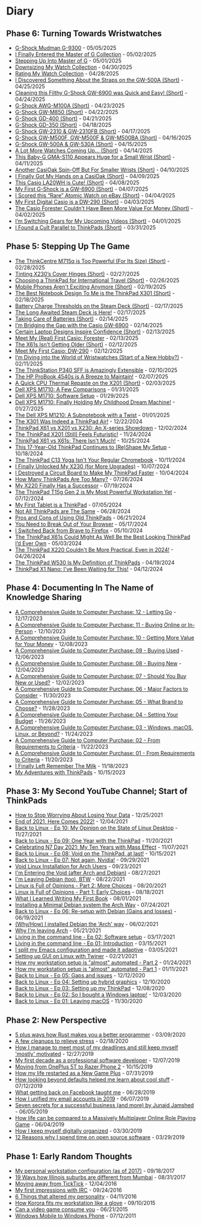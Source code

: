 # Diary

## Phase 6: Turning Towards Wristwatches

- [G-Shock Mudman G-9300](_page_2025050500-video_short) - 05/05/2025
- [I Finally Entered the Master of G Collection](_page_2025050200-video_short) - 05/02/2025
- [Stepping Up Into Master of G](_page_2025050100) - 05/01/2025
- [Downsizing My Watch Collection](_page_2025043000-video) - 04/30/2025
- [Rating My Watch Collection](_page_2025042800-video) - 04/28/2025
- [I Discovered Something About the Straps on the GW-500A (Short)](_page_2025042500-video_short) - 04/25/2025
- [Cleaning this Filthy G-Shock GW-6900 was Quick and Easy! (Short)](_page_2025042400-video_short) - 04/24/2025
- [G-Shock AWG-M100A (Short)](_page_2025042300-video_short) - 04/23/2025
- [G-Shock GW-M850 (Short)](_page_2025042200-video_short) - 04/22/2025
- [G-Shock GD-400 (Short)](_page_2025042100-video_short) - 04/21/2025
- [G-Shock GD-350 (Short)](_page_2025041800-video_short) - 04/18/2025
- [G-Shock GW-2310 & GW-2310FB (Short)](_page_2025041700-video_short) - 04/17/2025
- [G-Shock GW-M500F, GW-M500F & GW-M500BA (Short)](_page_2025041600-video_short) - 04/16/2025
- [G-Shock GW-500A & GW-530A (Short)](_page_2025041500-video_short) - 04/15/2025
- [A Lot More Watches Coming Up... (Short)](_page_2025041400-video_short) - 04/14/2025
- [This Baby-G GMA-S110 Appears Huge for a Small Wrist (Short)](_page_2025041100-video_short) - 04/11/2025
- [Another CasiOak Spin-Off But For Smaller Wrists (Short)](_page_2025041000-video_short) - 04/10/2025
- [I Finally Got My Hands on a CasiOak (Short)](_page_2025040900-video_short) - 04/09/2025
- [This Casio LA20WH is Cute! (Short)](_page_2025040800-video_short) - 04/08/2025
- [My First G-Shock is a GW-6900 (Short)](_page_2025040700-video_short) - 04/07/2025
- [I Scored this “Rare” Atomic Watch on eBay (Short)](_page_2025040400-video_short) - 04/04/2025
- [My First Digital Casio is a DW-290 (Short)](_page_2025040300-video_short) - 04/03/2025
- [The Casio Forester Couldn’t Have Been More Value For Money (Short)](_page_2025040200-video_short) - 04/02/2025
- [I’m Switching Gears for My Upcoming Videos (Short)](_page_2025040100-video_short) - 04/01/2025
- [I Found a Cult Parallel to ThinkPads (Short)](_page_2025033100-video_short) - 03/31/2025

## Phase 5: Stepping Up The Game

- [The ThinkCentre M715q is Too Powerful (For Its Size) (Short)](_page_2025022800-video_short) - 02/28/2025
- [Tinting X230’s Cover Hinges (Short)](_page_2025022700-video_short) - 02/27/2025
- [Choosing a ThinkPad for International Travel (Short)](_page_2025022600-video_short) - 02/26/2025
- [Mobile Phones Aren't Exciting Anymore (Short)](_page_2025021900-video_short) - 02/19/2025
- [The Best Notebook Design To Me is the ThinkPad X301 (Short)](_page_2025021800-video_short) - 02/18/2025
- [Battery Charge Thresholds on the Steam Deck (Short)](_page_2025021701-video_short) - 02/17/2025
- [The Long Awaited Steam Deck is Here!](_page_2025021700) - 02/17/2025
- [Taking Care of Batteries (Short)](_page_2025021401-video_short) - 02/14/2025
- [I’m Bridging the Gap with the Casio GW-6900](_page_2025021400) - 02/14/2025
- [Certain Laptop Designs Inspire Confidence (Short)](_page_2025021301-video_short) - 02/13/2025
- [Meet My (Real) First Casio: Forester](_page_2025021300) - 02/13/2025
- [The X61s Isn't Getting Older (Short)](_page_2025021201-video_short) - 02/12/2025
- [Meet My First Casio: DW-290](_page_2025021200) - 02/12/2025
- [I’m Diving into the World of Wristwatches (Start of a New Hobby?)](_page_2025021100) - 02/11/2025
- [The ThinkStation P340 SFF is Amazingly Extensible](_page_2025021000-video) - 02/10/2025
- [The HP ProBook 4540s is A Breeze to Maintain!](_page_2025020700-video) - 02/07/2025
- [A Quick CPU Thermal Repaste on the X201 (Short)](_page_2025020300-video_short) - 02/03/2025
- [Dell XPS M1710: A Few Comparisons](_page_2025013100-video) - 01/31/2025
- [Dell XPS M1710: Software Setup](_page_2025012900-video) - 01/29/2025
- [Dell XPS M1710: Finally Holding My Childhood Dream Machine!](_page_2025012700-video) - 01/27/2025
- [The Dell XPS M1210: A Subnotebook with a Twist](_page_2025010100-video) - 01/01/2025
- [The X301 Was Indeed a ThinkPad Air!](_page_2024122200-video) - 12/22/2024
- [ThinkPad X61 vs X201 vs X230: An X-series Showdown](_page_2024120200-video) - 12/02/2024
- [The ThinkPad X201 (Still) Feels Futuristic!](_page_2024112400-video) - 11/24/2024
- [ThinkPad X61 vs X61s: There Isn't Much!](_page_2024102500-video) - 10/25/2024
- [This 17-Year-Old ThinkPad Continues to (Re)Shape My Setup](_page_2024101800-video) - 10/18/2024
- [The ThinkPad C13 Yoga Isn't Your Regular Chromebook](_page_2024101100-video) - 10/11/2024
- [I Finally Unlocked My X230 (for More Upgrades)](_page_2024100700-video) - 10/07/2024
- [I Destroyed a Circuit Board to Make My ThinkPad Faster](_page_2024100400-video) - 10/04/2024
- [How Many ThinkPads Are Too Many?](_page_2024072600-video) - 07/26/2024
- [My X220 Finally Has a Successor](_page_2024071900-video) - 07/19/2024
- [The ThinkPad T15g Gen 2 is My Most Powerful Workstation Yet](_page_2024071200-video) - 07/12/2024
- [My First Tablet is a ThinkPad](_page_2024070500-video) - 07/05/2024
- [Not All ThinkPads are The Same](_page_2024062800-video) - 06/28/2024
- [Pros and Cons of Using Old ThinkPads](_page_2024062100-video) - 06/21/2024
- [You Need to Break Out of Your Browser](_page_2024051700-video) - 05/17/2024
- [I Switched Back from Brave to Firefox](_page_2024051000-video) - 05/10/2024
- [The ThinkPad X61s Could Might As Well Be the Best Looking ThinkPad I’d Ever Own](_page_2024050300-video) - 05/03/2024
- [The ThinkPad X220 Couldn't Be More Practical, Even in 2024!](_page_2024042600-video) - 04/26/2024
- [The ThinkPad W530 Is My Definition of ThinkPads](_page_2024041900-video) - 04/19/2024
- [ThinkPad X1 Nano: I've Been Waiting for This!](_page_2024041200-video) - 04/12/2024

## Phase 4: Documenting In The Name of Knowledge Sharing

- [A Comprehensive Guide to Computer Purchase: 12 - Letting Go](_page_2023121700-video) - 12/17/2023
- [A Comprehensive Guide to Computer Purchase: 11 - Buying Online or In-Person](_page_2023121000-video) - 12/10/2023
- [A Comprehensive Guide to Computer Purchase: 10 - Getting More Value for Your Money](_page_2023120800-video) - 12/08/2023
- [A Comprehensive Guide to Computer Purchase: 09 - Buying Used](_page_2023120600-video) - 12/06/2023
- [A Comprehensive Guide to Computer Purchase: 08 - Buying New](_page_2023120400-video) - 12/04/2023
- [A Comprehensive Guide to Computer Purchase: 07 - Should You Buy New or Used?](_page_2023120200-video) - 12/02/2023
- [A Comprehensive Guide to Computer Purchase: 06 - Major Factors to Consider](_page_2023113000-video) - 11/30/2023
- [A Comprehensive Guide to Computer Purchase: 05 - What Brand to Choose?](_page_2023112800-video) - 11/28/2023
- [A Comprehensive Guide to Computer Purchase: 04 - Setting Your Budget](_page_2023112600-video) - 11/26/2023
- [A Comprehensive Guide to Computer Purchase: 03 - Windows, macOS, Linux, or Beyond?](_page_2023112400-video) - 11/24/2023
- [A Comprehensive Guide to Computer Purchase: 02 - From Requirements to Criteria](_page_2023112200-video) - 11/22/2023
- [A Comprehensive Guide to Computer Purchase: 01 - From Requirements to Criteria](_page_2023112000-video) - 11/20/2023
- [I Finally Left Remember The Milk](_page_2023111800-video) - 11/18/2023
- [My Adventures with ThinkPads](_page_2023101500-video) - 10/15/2023

## Phase 3: My Second YouTube Channel; Start of ThinkPads

- [How to Stop Worrying About Losing Your Data](_page_2021122500-video) - 12/25/2021
- [End of 2021, Here Comes 2022!](_page_2021120400-video) - 12/04/2021
- [Back to Linux - Ep 10: My Opinion on the State of Linux Desktop](_page_2021112700-video) - 11/27/2021
- [Back to Linux - Ep 09: One Year with the ThinkPad](_page_2021112000-video) - 11/20/2021
- [Celebrating N7 Day 2021: My Ten Years with Mass Effect](_page_2021110700-video) - 11/07/2021
- [Back to Linux - Ep 08: Void on the ThinkPad, at last!](_page_2021101500-video) - 10/15/2021
- [Back to Linux - Ep 07: Not again, Nvidia!](_page_2021092900-video) - 09/29/2021
- [Void Linux Installation for Arch Users](_page_2021092300-video) - 09/23/2021
- [I'm Entering the Void (after Arch and Debian)](_page_2021082700-video) - 08/27/2021
- [I'm Leaving Debian (too), BTW](_page_2021082200-video) - 08/22/2021
- [Linux is Full of Opinions - Part 2: More Choices](_page_2021082000-video) - 08/20/2021
- [Linux is Full of Opinions - Part 1: Early Choices](_page_2021081800-video) - 08/18/2021
- [What I Learned Writing My First Book](_page_2021080100-video) - 08/01/2021
- [Installing a Minimal Debian system the Arch Way](_page_2021072400-video) - 07/24/2021
- [Back to Linux - Ep 06: Re-setup with Debian (Gains and losses)](_page_2021061900-video) - 06/19/2021
- [(Why/How) I installed Debian the 'Arch' way](_page_2021060200-video) - 06/02/2021
- [Why I'm leaving Arch](_page_2021052100-video) - 05/21/2021
- [Living in the command line - Ep 02: Software setup](_page_2021031700-video) - 03/17/2021
- [Living in the command line - Ep 01: Introduction](_page_2021031500-video) - 03/15/2021
- [I split my Emacs configuration and made it adaptive](_page_2021030500-video) - 03/05/2021
- [Setting up GUI on Linux with Twiner](_page_2021022100-video) - 02/21/2021
- [How my workstation setup is "almost" automated - Part 2](_page_2021012400-video) - 01/24/2021
- [How my workstation setup is "almost" automated - Part 1](_page_2021011100-video) - 01/11/2021
- [Back to Linux - Ep 05: Gaps and issues](_page_2020121200-video) - 12/12/2020
- [Back to Linux - Ep 04: Setting up hybrid graphics](_page_2020121000-video) - 12/10/2020
- [Back to Linux - Ep 03: Setting up my ThinkPad](_page_2020120800-video) - 12/08/2020
- [Back to Linux - Ep 02: So I bought a Windows laptop!](_page_2020120300-video) - 12/03/2020
- [Back to Linux - Ep 01: Leaving macOS](_page_2020113000-video) - 11/30/2020

## Phase 2: New Perspective

- [5 plus ways how Rust makes you a better programmer](_page_2020030900) - 03/09/2020
- [A few cleanups to relieve stress](_page_2020021800) - 02/18/2020
- [How I manage to meet most of my deadlines and still keep myself 'mostly' motivated](_page_2019122700) - 12/27/2019
- [My first decade as a professional software developer](_page_2019120700) - 12/07/2019
- [Moving from OnePlus 5T to Razer Phone 2](_page_2019101500) - 10/15/2019
- [How my life restarted as a New Game Plus](_page_2019073100) - 07/31/2019
- [How looking beyond defaults helped me learn about cool stuff](_page_2019071200) - 07/12/2019
- [What getting back on Facebook taught me](_page_2019062800) - 06/28/2019
- [How I unified my email accounts in 2019](_page_2019060700) - 06/07/2019
- [Seven secrets for a successful business (and more) by Junaid Jamshed](_page_2019060500) - 06/05/2019
- [How life can be compared to a Massively Multiplayer Online Role Playing Game](_page_2019060400) - 06/04/2019
- [How I keep myself digitally organized](_page_2019033000) - 03/30/2019
- [12 Reasons why I spend time on open source software](_page_2019032900) - 03/29/2019

## Phase 1: Early Random Thoughts

- [My personal workstation configuration (as of 2017)](_page_2017091800) - 09/18/2017
- [19 Ways how Illinois suburbs are different from Mumbai](_page_2017083100) - 08/31/2017
- [Moving away from TickTick](_page_2016120400) - 12/04/2016
- [My first impressions with IRC](_page_2016092400) - 09/24/2016
- [6 Things that altered my personality](_page_2016041100) - 04/11/2016
- [How Korora fits my workstation like a glove](_page_2015091000) - 09/10/2015
- [Can a video game consume you](_page_2015062100) - 06/21/2015
- [Windows Mobile to Windows Phone](_page_2011071200) - 07/12/2011
